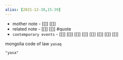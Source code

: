 ```yaml
---
alias: [2021-12-30,15:39]
---
```

- mother note - [[]] [[]]
- related note - [[]] [[]] #quote 
- `contemporary events` - [[]] [[]] [[]] [[]] [[]] [[]] [[]] [[]]

mongolia code of law
`yasaq`

```query 2021-12-30 15:39
"yasa"
```
